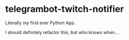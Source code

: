 # telegrambot-twitch-notifier
Literally my first ever Python App.

I should definitely refactor this, but who knows when...
